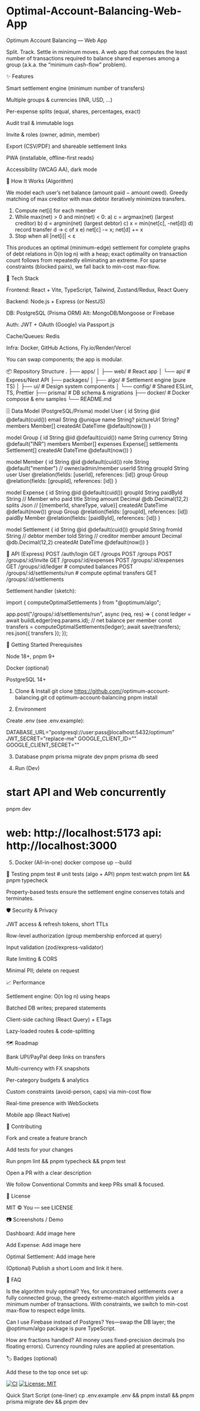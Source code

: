 # Optimal-Account-Balancing-Web-App
Optimum Account Balancing — Web App

Split. Track. Settle in minimum moves.
A web app that computes the least number of transactions required to balance shared expenses among a group (a.k.a. the “minimum cash-flow” problem).

✨ Features

Smart settlement engine (minimum number of transfers)

Multiple groups & currencies (INR, USD, …)

Per-expense splits (equal, shares, percentages, exact)

Audit trail & immutable logs

Invite & roles (owner, admin, member)

Export (CSV/PDF) and shareable settlement links

PWA (installable, offline-first reads)

Accessibility (WCAG AA), dark mode

🧠 How It Works (Algorithm)

We model each user’s net balance (amount paid − amount owed).
Greedy matching of max creditor with max debtor iteratively minimizes transfers.

1) Compute net[i] for each member
2) While max(net) > 0 and min(net) < 0:
     a) c = argmax(net)    (largest creditor)
     b) d = argmin(net)    (largest debtor)
     c) x = min(net[c], -net[d])
     d) record transfer d -> c of x
     e) net[c] -= x; net[d] += x
3) Stop when all |net[i]| < ε


This produces an optimal (minimum-edge) settlement for complete graphs of debt relations in O(n log n) with a heap; exact optimality on transaction count follows from repeatedly eliminating an extreme.
For sparse constraints (blocked pairs), we fall back to min-cost max-flow.

🧱 Tech Stack

Frontend: React + Vite, TypeScript, Tailwind, Zustand/Redux, React Query

Backend: Node.js + Express (or NestJS)

DB: PostgreSQL (Prisma ORM)
Alt: MongoDB/Mongoose or Firebase

Auth: JWT + OAuth (Google) via Passport.js

Cache/Queues: Redis

Infra: Docker, GitHub Actions, Fly.io/Render/Vercel

You can swap components; the app is modular.

📦 Repository Structure
.
├── apps/
│   ├── web/                 # React app
│   └── api/                 # Express/Nest API
├── packages/
│   ├── algo/                # Settlement engine (pure TS)
│   ├── ui/                  # Design system components
│   └── config/              # Shared ESLint, TS, Prettier
├── prisma/                  # DB schema & migrations
├── docker/                  # Docker compose & env samples
└── README.md

🗄️ Data Model (PostgreSQL/Prisma)
model User {
  id         String   @id @default(cuid())
  email      String   @unique
  name       String?
  pictureUrl String?
  members    Member[]
  createdAt  DateTime @default(now())
}

model Group {
  id          String   @id @default(cuid())
  name        String
  currency    String   @default("INR")
  members     Member[]
  expenses    Expense[]
  settlements Settlement[]
  createdAt   DateTime @default(now())
}

model Member {
  id       String @id @default(cuid())
  role     String @default("member") // owner/admin/member
  userId   String
  groupId  String
  user     User   @relation(fields: [userId], references: [id])
  group    Group  @relation(fields: [groupId], references: [id])
}

model Expense {
  id        String   @id @default(cuid())
  groupId   String
  paidById  String   // Member who paid
  title     String
  amount    Decimal  @db.Decimal(12,2)
  splits    Json     // [{memberId, shareType, value}]
  createdAt DateTime @default(now())
  group     Group    @relation(fields: [groupId], references: [id])
  paidBy    Member   @relation(fields: [paidById], references: [id])
}

model Settlement {
  id        String   @id @default(cuid())
  groupId   String
  fromId    String   // debtor member
  toId      String   // creditor member
  amount    Decimal  @db.Decimal(12,2)
  createdAt DateTime @default(now())
}

🔌 API (Express)
POST   /auth/login
GET    /groups
POST   /groups
POST   /groups/:id/invite
GET    /groups/:id/expenses
POST   /groups/:id/expenses
GET    /groups/:id/ledger           # computed balances
POST   /groups/:id/settlements/run  # compute optimal transfers
GET    /groups/:id/settlements


Settlement handler (sketch):

import { computeOptimalSettlements } from "@optimum/algo";

app.post("/groups/:id/settlements/run", async (req, res) => {
  const ledger = await buildLedger(req.params.id); // net balance per member
  const transfers = computeOptimalSettlements(ledger);
  await save(transfers);
  res.json({ transfers });
});

🚀 Getting Started
Prerequisites

Node 18+, pnpm 9+

Docker (optional)

PostgreSQL 14+

1) Clone & Install
git clone https://github.com/<you>/optimum-account-balancing.git
cd optimum-account-balancing
pnpm install

2) Environment

Create .env (see .env.example):

DATABASE_URL="postgresql://user:pass@localhost:5432/optimum"
JWT_SECRET="replace-me"
GOOGLE_CLIENT_ID=""
GOOGLE_CLIENT_SECRET=""

3) Database
pnpm prisma migrate dev
pnpm prisma db seed

4) Run (Dev)
# start API and Web concurrently
pnpm dev
# web: http://localhost:5173  api: http://localhost:3000

5) Docker (All-in-one)
docker compose up --build

🧪 Testing
pnpm test             # unit tests (algo + API)
pnpm test:watch
pnpm lint && pnpm typecheck


Property-based tests ensure the settlement engine conserves totals and terminates.

🛡️ Security & Privacy

JWT access & refresh tokens, short TTLs

Row-level authorization (group membership enforced at query)

Input validation (zod/express-validator)

Rate limiting & CORS

Minimal PII; delete on request

📈 Performance

Settlement engine: O(n log n) using heaps

Batched DB writes; prepared statements

Client-side caching (React Query) + ETags

Lazy-loaded routes & code-splitting

🗺️ Roadmap

Bank UPI/PayPal deep links on transfers

Multi-currency with FX snapshots

Per-category budgets & analytics

Custom constraints (avoid-person, caps) via min-cost flow

Real-time presence with WebSockets

Mobile app (React Native)

🤝 Contributing

Fork and create a feature branch

Add tests for your changes

Run pnpm lint && pnpm typecheck && pnpm test

Open a PR with a clear description

We follow Conventional Commits and keep PRs small & focused.

📜 License

MIT © You — see LICENSE

📷 Screenshots / Demo

Dashboard: Add image here

Add Expense: Add image here

Optimal Settlement: Add image here

(Optional) Publish a short Loom and link it here.

🧰 FAQ

Is the algorithm truly optimal?
Yes, for unconstrained settlements over a fully connected group, the greedy extreme-match algorithm yields a minimum number of transactions. With constraints, we switch to min-cost max-flow to respect edge limits.

Can I use Firebase instead of Postgres?
Yes—swap the DB layer; the @optimum/algo package is pure TypeScript.

How are fractions handled?
All money uses fixed-precision decimals (no floating errors). Currency rounding rules are applied at presentation.

🏷️ Badges (optional)

Add these to the top once set up:

[![CI](https://github.com/<you>/<repo>/actions/workflows/ci.yml/badge.svg)](…)
[![License: MIT](https://img.shields.io/badge/License-MIT-yellow.svg)](LICENSE)

Quick Start Script (one-liner)
cp .env.example .env && pnpm install && pnpm prisma migrate dev && pnpm dev

